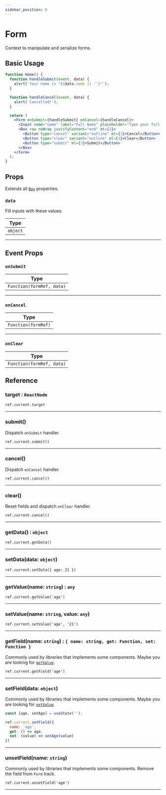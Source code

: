 ```yaml
---
sidebar_position: 0
---
```


# Form

Context to manipulate and serialize forms.

## Basic Usage

```jsx live
function Home() {
  function handleSubmit(event, data) {
    alert(`Your name is "${data.name || ''}"`);
  }

  function handleCancel(event, data) {
    alert('Cancelled!');
  }

  return (
    <Form onSubmit={handleSubmit} onCancel={handleCancel}>
      <Input name="name" label="Full Name" placeholder="Type your full name" />
      <Box row noWrap justifyContent="end" mt={3}>
        <Button type="cancel" variant="outline" ml={3}>Cancel</Button>
        <Button type="clear" variant="outline" ml={3}>Clear</Button>
        <Button type="submit" ml={3}>Submit</Button>
      </Box>
    </Form>
  );
}
```

## Props

Extends all [`Box`](/docs/components/core/box) properties.

### `data`

Fill inputs with these values.

| Type     |
|----------|
| `object` |

---

## Event Props

### `onSubmit`

| Type                      |
|---------------------------|
| `Function(formRef, data)` |

---

### `onCancel`

| Type                |
|---------------------|
| `Function(formRef)` |

---

### `onClear`

| Type                      |
|---------------------------|
| `Function(formRef, data)` |

## Reference

### target : `ReactNode`

`ref.current.target`

---

### submit()

Dispatch `onSubmit` handler.

`ref.current.submit()`

---

### cancel()

Dispatch `onCancel` handler.

`ref.current.cancel()`

---

### clear()

Reset fields and dispatch `onClear` handler.

`ref.current.cancel()`

---

### getData() : `object`

`ref.current.getData()`

---

### setData(data: `object`)

`ref.current.setData({ age: 21 })`

---

### getValue(name: `string`) : `any`

`ref.current.getValue('age')`

---

### setValue(name: `string`, value: `any`)

`ref.current.setValue('age', '21')`

---

### getField(name: `string`) : `{ name: string, get: Function, set: Function }`

Commonly used by libraries that implements some components. Maybe you are looking for [`getValue`](#getValue).

`ref.current.getField('age')`

---

### setField(data: `object`)

Commonly used by libraries that implements some components. Maybe you are looking for [`setValue`](#setValue).

```jsx
const [age, setAge] = useState('');

ref.current.setField({
  name: 'age',
  get: () => age,
  set: (value) => setAge(value)
})
```

---

### unsetField(name: `string`)

Commonly used by libraries that implements some components. Remove the field from `Form` track.

`ref.current.unsetField('age')`

---
